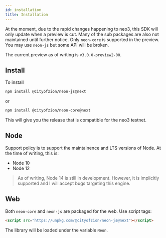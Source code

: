 ```yaml
---
id: installation
title: Installation
---
```


At the moment, due to the rapid changes happening to neo3, this SDK will only
update when a preview is cut. Many of the sub packages are also not maintained
until further notice. Only `neon-core` is supported in the preview. You may use
`neon-js` but some API will be broken.

The current preview as of writing is `v3.0.0-preview2-00`.

## Install

To install

```sh
npm install @cityofzion/neon-js@next
```

or

```sh
npm install @cityofzion/neon-core@next
```

This will give you the release that is compatible for the neo3 testnet.

## Node

Support policy is to support the maintainence and LTS versions of Node. At the
time of writing, this is:

- Node 10
- Node 12

> As of writing, Node 14 is still in development. However, it is implicitly
> supported and I will accept bugs targeting this engine.

## Web

Both `neon-core` and `neon-js` are packaged for the web. Use script tags:

```html
<script src="https://unpkg.com/@cityofzion/neon-js@next"></script>
```

The library will be loaded under the variable `Neon`.
